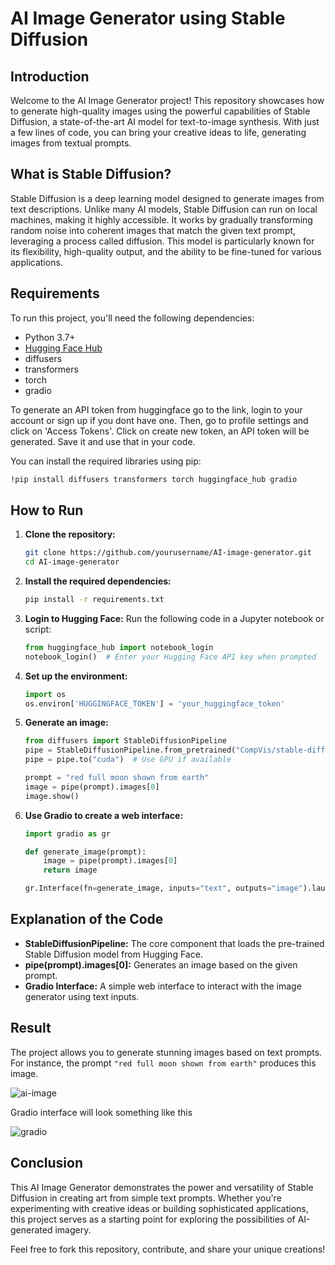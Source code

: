 # AI Image Generator using Stable Diffusion

## Introduction

Welcome to the AI Image Generator project! This repository showcases how to generate high-quality images using the powerful capabilities of Stable Diffusion, a state-of-the-art AI model for text-to-image synthesis. With just a few lines of code, you can bring your creative ideas to life, generating images from textual prompts.

## What is Stable Diffusion?

Stable Diffusion is a deep learning model designed to generate images from text descriptions. Unlike many AI models, Stable Diffusion can run on local machines, making it highly accessible. It works by gradually transforming random noise into coherent images that match the given text prompt, leveraging a process called diffusion. This model is particularly known for its flexibility, high-quality output, and the ability to be fine-tuned for various applications.

## Requirements

To run this project, you'll need the following dependencies:

- Python 3.7+
- [Hugging Face Hub](https://huggingface.co/)
- diffusers
- transformers
- torch
- gradio

To generate an API token from huggingface go to the link, login to your account or sign up if you dont have one. Then, go to profile settings and click on 'Access Tokens'. Click on create new token, an API token will be generated. Save it and use that in your code. 

You can install the required libraries using pip:

```bash
!pip install diffusers transformers torch huggingface_hub gradio
```

## How to Run

1. **Clone the repository:**
   ```bash
   git clone https://github.com/yourusername/AI-image-generator.git
   cd AI-image-generator
   ```

2. **Install the required dependencies:**
   ```bash
   pip install -r requirements.txt
   ```

3. **Login to Hugging Face:**
   Run the following code in a Jupyter notebook or script:
   ```python
   from huggingface_hub import notebook_login
   notebook_login()  # Enter your Hugging Face API key when prompted
   ```

4. **Set up the environment:**
   ```python
   import os
   os.environ['HUGGINGFACE_TOKEN'] = 'your_huggingface_token'
   ```

5. **Generate an image:**
   ```python
   from diffusers import StableDiffusionPipeline
   pipe = StableDiffusionPipeline.from_pretrained("CompVis/stable-diffusion-v1-4", use_auth_token=True)
   pipe = pipe.to("cuda")  # Use GPU if available

   prompt = "red full moon shown from earth"
   image = pipe(prompt).images[0]
   image.show()
   ```

6. **Use Gradio to create a web interface:**
   ```python
   import gradio as gr

   def generate_image(prompt):
       image = pipe(prompt).images[0]
       return image

   gr.Interface(fn=generate_image, inputs="text", outputs="image").launch()
   ```

## Explanation of the Code

- **StableDiffusionPipeline:** The core component that loads the pre-trained Stable Diffusion model from Hugging Face.
- **pipe(prompt).images[0]:** Generates an image based on the given prompt.
- **Gradio Interface:** A simple web interface to interact with the image generator using text inputs.

## Result

The project allows you to generate stunning images based on text prompts. For instance, the prompt `"red full moon shown from earth"` produces this image.

![ai-image](https://github.com/user-attachments/assets/c2b59752-3a76-4f72-a226-dd5d1fef35a6)

Gradio interface will look something like this

![gradio](https://github.com/user-attachments/assets/738e7c4c-ab51-4f9c-af95-adca01bdcf3c)


## Conclusion

This AI Image Generator demonstrates the power and versatility of Stable Diffusion in creating art from simple text prompts. Whether you're experimenting with creative ideas or building sophisticated applications, this project serves as a starting point for exploring the possibilities of AI-generated imagery.

Feel free to fork this repository, contribute, and share your unique creations!
